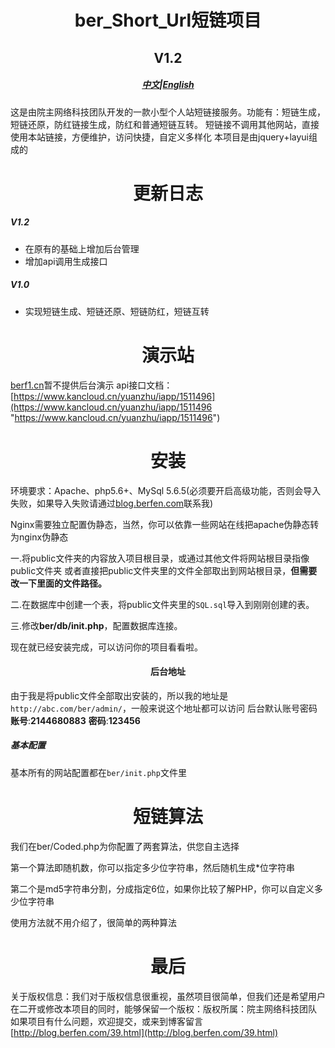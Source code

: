 # <center>ber_Short_Url短链项目</center>
## <center>V1.2</center>
##### <center>[中文](https://github.com/yuanzhumc/ber_Short_Url/blob/master/README.md)|[English](https://github.com/yuanzhumc/ber_Short_Url/blob/master/README_EN.md)</center>

这是由院主网络科技团队开发的一款小型个人站短链接服务。功能有：短链生成，短链还原，防红链接生成，防红和普通短链互转。
短链接不调用其他网站，直接使用本站链接，方便维护，访问快捷，自定义多样化
本项目是由jquery+layui组成的
# <center>更新日志</center>
##### V1.2
- 在原有的基础上增加后台管理
- 增加api调用生成接口

##### V1.0
- 实现短链生成、短链还原、短链防红，短链互转

# <center>演示站</center>
[berf1.cn](http://berf1.cn)暂不提供后台演示
api接口文档：[https://www.kancloud.cn/yuanzhu/iapp/1511496](https://www.kancloud.cn/yuanzhu/iapp/1511496 "https://www.kancloud.cn/yuanzhu/iapp/1511496")

# <center>安装</center>
环境要求：Apache、php5.6+、MySql 5.6.5(必须要开启高级功能，否则会导入失败，如果导入失败请通过[blog.berfen.com](https://blog.berfen.com "blog.berfen.com")联系我)

Nginx需要独立配置伪静态，当然，你可以依靠一些网站在线把apache伪静态转为nginx伪静态

一.将public文件夹的内容放入项目根目录，或通过其他文件将网站根目录指像public文件夹
或者直接把public文件夹里的文件全部取出到网站根目录，**但需要改一下里面的文件路径。**

二.在数据库中创建一个表，将public文件夹里的`SQL.sql`导入到刚刚创建的表。

三.修改**ber/db/init.php**，配置数据库连接。

现在就已经安装完成，可以访问你的项目看看啦。

#### <center>后台地址</center>
由于我是将public文件全部取出安装的，所以我的地址是`http://abc.com/ber/admin/`，一般来说这个地址都可以访问
后台默认账号密码
**账号**:**2144680883**
**密码**:**123456**
##### 基本配置
基本所有的网站配置都在`ber/init.php`文件里

# <center>短链算法</center>
我们在ber/Coded.php为你配置了两套算法，供您自主选择

第一个算法即随机数，你可以指定多少位字符串，然后随机生成*位字符串

第二个是md5字符串分割，分成指定6位，如果你比较了解PHP，你可以自定义多少位字符串

使用方法就不用介绍了，很简单的两种算法
# <center>最后</center>
关于版权信息：我们对于版权信息很重视，虽然项目很简单，但我们还是希望用户在二开或修改本项目的同时，能够保留一个版权：版权所属：院主网络科技团队
如果项目有什么问题，欢迎提交，或来到博客留言[http://blog.berfen.com/39.html](http://blog.berfen.com/39.html)
